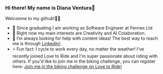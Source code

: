 ### Hi there! My name is Diana Ventura👋

Welcomne to my github!🌸✨

- 🔭 Since graduating I am working as Software Engineer at Fennex Ltd
- 🌱 Right now my main interests are Creativity and AI Colaboration.
- 🤔 I’m always looking for help with content ideas! The best way to reach me is through [LinkedIn!](https://www.linkedin.com/in/diana-ventura-v/).
- ⚡ Fun fact: I cycle to work every day, no matter the weather! I've recently joined Love to Ride and I'm super passionate about riding with others. If you'd like to join me in the biking challenge, you can register here: [Join me in the biking challenge on Love to Ride!](https://www.lovetoride.net/abz?ic=eab04e9a&locale=en-GB)

<!--
**dianaventura/dianaventura** is a ✨ _special_ ✨ repository because its `README.md` (this file) appears on your GitHub profile.

Here are some ideas to get you started:

- 🔭 I’m currently working on ...
- 🌱 I’m currently learning ...
- 👯 I’m looking to collaborate on ...
- 🤔 I’m looking for help with ...
- 💬 Ask me about ...
- 📫 How to reach me: ...
- 😄 Pronouns: ...
- ⚡ Fun fact: ...
-->
